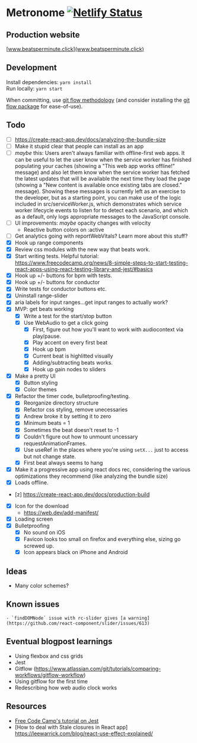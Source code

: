 # Metronome [![Netlify Status](https://api.netlify.com/api/v1/badges/6bf307f3-bb47-4482-92ae-f7d20ad900d5/deploy-status)](https://app.netlify.com/sites/anothermetronome/deploys)

## Production website

[www.beatsperminute.click](www.beatsperminute.click)

## Development

Install dependencies: `yarn install`  
Run locally: `yarn start`

When committing, use [git flow methodology](https://www.atlassian.com/git/tutorials/comparing-workflows/gitflow-workflow) (and consider installing the [git flow package](https://github.com/nvie/gitflow/wiki/Installation) for ease-of-use).

## Todo
- [ ] https://create-react-app.dev/docs/analyzing-the-bundle-size
- [ ] Make it stupid clear that people can install as an app
- [ ] *maybe* this: Users aren't always familiar with offline-first web apps. It can be useful to let the user know when the service worker has finished populating your caches (showing a "This web app works offline!" message) and also let them know when the service worker has fetched the latest updates that will be available the next time they load the page (showing a "New content is available once existing tabs are closed." message). Showing these messages is currently left as an exercise to the developer, but as a starting point, you can make use of the logic included in src/serviceWorker.js, which demonstrates which service worker lifecycle events to listen for to detect each scenario, and which as a default, only logs appropriate messages to the JavaScript console.
- [ ] UI improvements: *maybe* opacity changes with velocity
    - Reactive button colors on :active
- [ ] Get analytics going with reportWebVitals? Learn more about this stuff?
- [x] Hook up range components
- [x] Review css modules with the new way that beats work.
- [x] Start writing tests. Helpful tutorial: https://www.freecodecamp.org/news/8-simple-steps-to-start-testing-react-apps-using-react-testing-library-and-jest/#basics
- [x] Hook up +/- buttons for bpm with tests.
- [x] Hook up +/- buttons for conductor
- [x] Write tests for conductor buttons etc.
- [x] Uninstall range-slider
- [x] aria labels for input ranges...get input ranges to actually work?
- [x] MVP: get beats working    
    - [x] Write a test for the start/stop button
    - [x] Use WebAudio to get a click going
        - [x] First, figure out how you'll want to work with audiocontext via play/pause.
        - [x] Play accent on every first beat
        - [x] Hook up bpm
        - [x] Current beat is highlitted visually
        - [x] Adding/subtracting beats works.
        - [x] Hook up gain nodes to sliders
- [x] Make a pretty UI
    - [x] Button styling
    - [x] Color themes
- [x] Refactor the timer code, bulletproofing/testing.
    - [x] Reorganize directory structure
    - [x] Refactor css styling, remove unecessaries
    - [x] Andrew broke it by setting it to zero
    - [x] Minimum beats = 1
    - [x] Sometimes the beat doesn't reset to -1
    - [x] Couldn't figure out how to unmount uncessary requestAnimationFrames.
    - [x] Use useRef in the places where you're using `setX...` just to access but not change state.
    - [x] First beat always seems to hang
- [x] Make it a progressive app using react docs rec, considering the various optimizations they recommend (like analyzing the bundle size)
- [x] Loads offline.
- [z] https://create-react-app.dev/docs/production-build
- [x] Icon for the download
    - https://web.dev/add-manifest/
- [x] Loading screen
- [x] Bulletproofing
    - [x] No sound on iOS
    - [x] Favicon looks too small on firefox and everything else, sizing go screwed up.
    - [x] Icon appears black on iPhone and Android

## Ideas
- Many color schemes?

## Known issues
    - `findDOMNode` issue with rc-slider gives [a warning](https://github.com/react-component/slider/issues/613)

## Eventual blogpost learnings
- Using flexbox and css grids
- Jest
- Gitflow (https://www.atlassian.com/git/tutorials/comparing-workflows/gitflow-workflow)
- Using gitflow for the first time
- Redescribing how web audio clock works

## Resources
- [Free Code Camp's tutorial on Jest](https://www.freecodecamp.org/news/8-simple-steps-to-start-testing-react-apps-using-react-testing-library-and-jest/#8-testing-http-request)
- [How to deal with Stale closures in React app] https://leewarrick.com/blog/react-use-effect-explained/